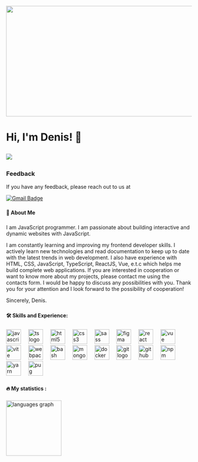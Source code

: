 <br clear="both">

<div align="center">
  <img height="300" width="600" src="https://user-images.githubusercontent.com/74038190/225813708-98b745f2-7d22-48cf-9150-083f1b00d6c9.gif"  />
</div>

###

<h1 align="left">Hi, I'm Denis! 👋
	
![](https://komarev.com/ghpvc/?username=dionusios50)
	
###
<h3 align="left">Feedback</h3>
<p>If you have any feedback, please reach out to us at</p>

[![Gmail Badge](https://img.shields.io/badge/-dionusios50@gmail.com-c14438?style=flat-square&logo=Gmail&logoColor=white&link=mailto:dionusios50@gmail.com)](mailto:dionusios50@gmail.com)


###
<h4 align="left">🚀 About Me</h4>

###

<p align="left">I am JavaScript programmer. I am passionate about building interactive and dynamic websites with JavaScript.

I am constantly learning and improving my frontend developer skills. I actively learn new technologies and read documentation to keep up to date with the latest trends in web development. I also have experience with HTML, CSS, JavaScript, TypeScript, ReactJS, Vue, e.t.c which helps me build complete web applications. If you are interested in cooperation or want to know more about my projects, please contact me using the contacts form. I would be happy to discuss any possibilities with you. Thank you for your attention and I look forward to the possibility of cooperation!

Sincerely, Denis.</p>

###

<h4 align="left">🛠 Skills and Experience:</h4>


###

<div align="left">
  <img src="https://cdn.jsdelivr.net/gh/devicons/devicon/icons/javascript/javascript-original.svg" height="40" alt="javascript logo"  />
	  <img width="12" />
  <img src="https://skillicons.dev/icons?i=ts" height="40" alt="ts logo"  />
  <img width="12" />
  <img src="https://cdn.jsdelivr.net/gh/devicons/devicon/icons/html5/html5-original.svg" height="40" alt="html5 logo"  />
  <img width="12" />
  <img src="https://cdn.jsdelivr.net/gh/devicons/devicon/icons/css3/css3-original.svg" height="40" alt="css3 logo"  />
	  <img width="12" />
  <img src="https://skillicons.dev/icons?i=sass" height="40" alt="sass logo"  />
	  <img width="12" />
  <img src="https://skillicons.dev/icons?i=figma" height="40" alt="figma logo"  />
  <img width="12" />
  <img src="https://cdn.jsdelivr.net/gh/devicons/devicon/icons/react/react-original.svg" height="40" alt="react logo"  />
	  <img width="12" />
  <img src="https://skillicons.dev/icons?i=vue" height="40" alt="vue logo"  />
  <img width="12" />
  <img src="https://skillicons.dev/icons?i=vite" height="40" alt="vite logo"  />
  <img width="12" />
  <img src="https://cdn.simpleicons.org/webpack/8DD6F9" height="40" alt="webpack logo"  />
  <img width="12" />
  <img src="https://cdn.simpleicons.org/gnubash/4EAA25" height="40" alt="bash logo"  />
  <img width="12" />
  <img src="https://skillicons.dev/icons?i=mongodb" height="40" alt="mongodb logo"  />
	  <img width="12" />
  <img src="https://skillicons.dev/icons?i=docker" height="40" alt="docker logo"  />
	  <img width="12" />
  <img src="https://skillicons.dev/icons?i=git" height="40" alt="git logo"  />
	  <img width="12" />
  <img src="https://skillicons.dev/icons?i=github" height="40" alt="github logo"  />
	  <img width="12" />
  <img src="https://skillicons.dev/icons?i=npm" height="40" alt="npm logo"  />
	  <img width="12" />
  <img src="https://skillicons.dev/icons?i=yarn" height="40" alt="yarn logo"  />
		  <img width="12" />
  <img src="https://skillicons.dev/icons?i=pug" height="40" alt="pug logo"  />
</div>


###

<h4 align="left">🔥   My statistics :</h4>

###


<div align="left">

  <img src="https://github-readme-stats.vercel.app/api/top-langs?username=dionusios50&locale=en&hide_title=false&layout=compact&card_width=320&langs_count=5&theme=dracula&hide_border=false&order=2" height="150" alt="languages graph"  />
</div>

###
